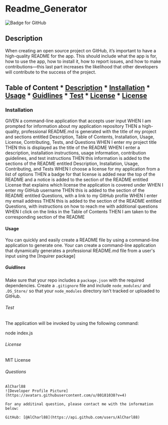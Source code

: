   # Readme_Generator
  ![Badge for GitHub](https://img.shields.io/github/languages/top/AlCharl88/undefined?style=flat&logo=appveyor) 

  ## Description

  When creating an open source project on GitHub, it’s important to have a high-quality README for the app. This should include what the app is for, how to use the app, how to install it, how to report issues, and how to make contributions&mdash;this last part increases the likelihood that other developers will contribute to the success of the project. 

  ## Table of Content * [Description](#descripton) * [Installation](#installation) * [Usage](#usage) * [Guidlines](#guidlines) * [Test](#test) * [License](#license) * [License](#license)
    
  ### Installation
    
  GIVEN a command-line application that accepts user input
  WHEN I am prompted for information about my application repository
  THEN a high-quality, professional README.md is generated with the title of my project and sections entitled Description, Table of Contents, Installation, Usage, License, Contributing, Tests, and Questions
  WHEN I enter my project title
  THEN this is displayed as the title of the README
  WHEN I enter a description, installation instructions, usage information, contribution guidelines, and test instructions
  THEN this information is added to the sections of the README entitled Description, Installation, Usage, Contributing, and Tests
  WHEN I choose a license for my application from a list of options
  THEN a badge for that license is added near the top of the README and a notice is added to the section of the README entitled License that explains which license the application is covered under
  WHEN I enter my GitHub username
  THEN this is added to the section of the README entitled Questions, with a link to my GitHub profile
  WHEN I enter my email address
  THEN this is added to the section of the README entitled Questions, with instructions on how to reach me with additional questions
  WHEN I click on the links in the Table of Contents
  THEN I am taken to the corresponding section of the README
    
    
  #### Usage
    
  You can quickly and easily create a README file by using a command-line application to generate one. Your can create a command-line application that dynamically generates a professional README.md file from a user's input using the [Inquirer package]
    
    
  ##### Guidlines
  Make sure that your repo includes a `package.json` with the required dependencies.
  Create a `.gitignore` file and include `node_modules/` and `.DS_Store/` so that your `node_modules` directory isn't tracked or uploaded to GitHub.
    
    
  ###### Test
    
  The application will be invoked by using the following command:

  node index.js
    
  ###### License
    
  MIT License
    
  ###### Questions

    AlCharl88
    ![Developer Profile Picture](https://avatars.githubusercontent.com/u/80181038?v=4) 
  
    For any additinal question, please contact me with the information below:
   
    GitHub: [@AlCharl88](https://api.github.com/users/AlCharl88)
    
